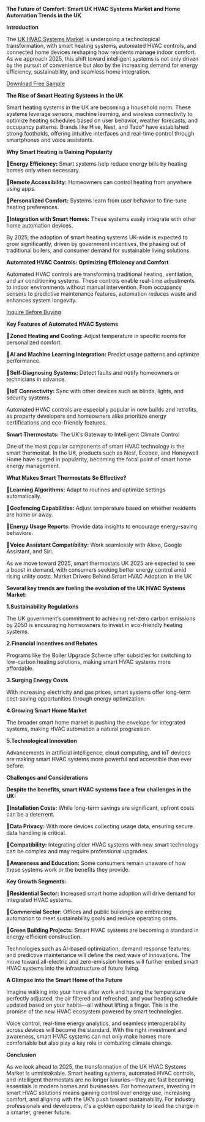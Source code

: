 **The Future of Comfort: Smart UK HVAC Systems Market and Home Automation Trends in the UK**

**Introduction**

The [UK HVAC Systems Market](https://www.nextmsc.com/report/uk-hvac-systems-market) is undergoing a technological transformation, with smart heating systems, automated HVAC controls, and connected home devices reshaping how residents manage indoor comfort. As we approach 2025, this shift toward intelligent systems is not only driven by the pursuit of convenience but also by the increasing demand for energy efficiency, sustainability, and seamless home integration.

[Download Free Sample](https://www.nextmsc.com/uk-hvac-systems-market/request-sample)

**The Rise of Smart Heating Systems in the UK**

Smart heating systems in the UK are becoming a household norm. These systems leverage sensors, machine learning, and wireless connectivity to optimize heating schedules based on user behavior, weather forecasts, and occupancy patterns. Brands like Hive, Nest, and Tado° have established strong footholds, offering intuitive interfaces and real-time control through smartphones and voice assistants.

**Why Smart Heating is Gaining Popularity**

**Energy Efficiency:** Smart systems help reduce energy bills by heating homes only when necessary.

**Remote Accessibility:** Homeowners can control heating from anywhere using apps.

**Personalized Comfort:** Systems learn from user behavior to fine-tune heating preferences.

**Integration with Smart Homes:** These systems easily integrate with other home automation devices.

By 2025, the adoption of smart heating systems UK-wide is expected to grow significantly, driven by government incentives, the phasing out of traditional boilers, and consumer demand for sustainable living solutions.

**Automated HVAC Controls: Optimizing Efficiency and Comfort**

Automated HVAC controls are transforming traditional heating, ventilation, and air conditioning systems. These controls enable real-time adjustments to indoor environments without manual intervention. From occupancy sensors to predictive maintenance features, automation reduces waste and enhances system longevity.

[Inquire Before Buying](https://www.nextmsc.com/uk-hvac-systems-market/inquire-before-buying)

**Key Features of Automated HVAC Systems**

**Zoned Heating and Cooling:** Adjust temperature in specific rooms for personalized comfort.

**AI and Machine Learning Integration:** Predict usage patterns and optimize performance.

**Self-Diagnosing Systems:** Detect faults and notify homeowners or technicians in advance.

**IoT Connectivity:** Sync with other devices such as blinds, lights, and security systems.

Automated HVAC controls are especially popular in new builds and retrofits, as property developers and homeowners alike prioritize energy certifications and eco-friendly features.

**Smart Thermostats:** The UK’s Gateway to Intelligent Climate Control

One of the most popular components of smart HVAC technology is the smart thermostat. In the UK, products such as Nest, Ecobee, and Honeywell Home have surged in popularity, becoming the focal point of smart home energy management.

**What Makes Smart Thermostats So Effective?**

**Learning Algorithms:** Adapt to routines and optimize settings automatically.

**Geofencing Capabilities:** Adjust temperature based on whether residents are home or away.

**Energy Usage Reports:** Provide data insights to encourage energy-saving behaviors.

**Voice Assistant Compatibility:** Work seamlessly with Alexa, Google Assistant, and Siri.

As we move toward 2025, smart thermostats UK 2025 are expected to see a boost in demand, with consumers seeking better energy control amid rising utility costs.
Market Drivers Behind Smart HVAC Adoption in the UK

**Several key trends are fueling the evolution of the UK HVAC Systems Market:**

**1.Sustainability Regulations**

The UK government’s commitment to achieving net-zero carbon emissions by 2050 is encouraging homeowners to invest in eco-friendly heating systems.

**2.Financial Incentives and Rebates**

Programs like the Boiler Upgrade Scheme offer subsidies for switching to low-carbon heating solutions, making smart HVAC systems more affordable.

**3.Surging Energy Costs**

With increasing electricity and gas prices, smart systems offer long-term cost-saving opportunities through energy optimization.

**4.Growing Smart Home Market**

The broader smart home market is pushing the envelope for integrated systems, making HVAC automation a natural progression.

**5.Technological Innovation**

Advancements in artificial intelligence, cloud computing, and IoT devices are making smart HVAC systems more powerful and accessible than ever before.

**Challenges and Considerations**

**Despite the benefits, smart HVAC systems face a few challenges in the UK:**

**Installation Costs:** While long-term savings are significant, upfront costs can be a deterrent.

**Data Privacy:** With more devices collecting usage data, ensuring secure data handling is critical.

**Compatibility:** Integrating older HVAC systems with new smart technology can be complex and may require professional upgrades.

**Awareness and Education:** Some consumers remain unaware of how these systems work or the benefits they provide.

**Key Growth Segments:**

**Residential Sector:** Increased smart home adoption will drive demand for integrated HVAC systems.

**Commercial Sector:** Offices and public buildings are embracing automation to meet sustainability goals and reduce operating costs.

**Green Building Projects:** Smart HVAC systems are becoming a standard in energy-efficient construction.

Technologies such as AI-based optimization, demand response features, and predictive maintenance will define the next wave of innovations. The move toward all-electric and zero-emission homes will further embed smart HVAC systems into the infrastructure of future living.

**A Glimpse into the Smart Home of the Future**

Imagine walking into your home after work and having the temperature perfectly adjusted, the air filtered and refreshed, and your heating schedule updated based on your habits—all without lifting a finger. This is the promise of the new HVAC ecosystem powered by smart technologies.

Voice control, real-time energy analytics, and seamless interoperability across devices will become the standard. With the right investment and awareness, smart HVAC systems can not only make homes more comfortable but also play a key role in combating climate change.

**Conclusion**

As we look ahead to 2025, the transformation of the UK HVAC Systems Market is unmistakable. Smart heating systems, automated HVAC controls, and intelligent thermostats are no longer luxuries—they are fast becoming essentials in modern homes and businesses. For homeowners, investing in smart HVAC solutions means gaining control over energy use, increasing comfort, and aligning with the UK’s push toward sustainability. For industry professionals and developers, it's a golden opportunity to lead the charge in a smarter, greener future.

